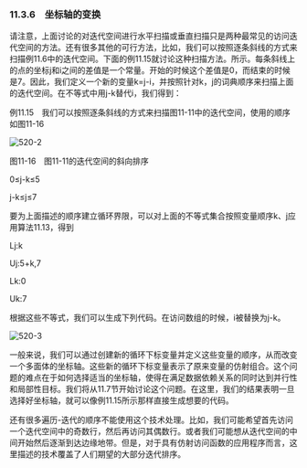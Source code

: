 ### 11.3.6　坐标轴的变换

请注意，上面讨论的对迭代空间进行水平扫描或垂直扫描只是两种最常见的访问迭代空间的方法。还有很多其他的可行方法，比如，我们可以按照逐条斜线的方式来扫描例11.6中的迭代空间。下面的例11.15就讨论这种扫描方法。所示。每条斜线上的点的坐标j和i之间的差值是一个常量。开始的时候这个差值是0，而结束的时候是7。因此，我们定义一个新的变量k=j-i，并按照针对k，j的词典顺序来扫描上面的迭代空间。在不等式中用j-k替代i，我们得到：

例11.15　我们可以按照逐条斜线的方式来扫描图11-11中的迭代空间，使用的顺序如图11-16

![520-2](../Images/image04889.jpeg)

图11-16　图11-11的迭代空间的斜向排序

0≤j-k≤5

j-k≤j≤7

要为上面描述的顺序建立循环界限，可以对上面的不等式集合按照变量顺序k、j应用算法11.13，得到

Lj:k

Uj:5+k,7

Lk:0

Uk:7

根据这些不等式，我们可以生成下列代码。在访问数组的时候，i被替换为j-k。

![520-3](../Images/image04890.jpeg)

一般来说，我们可以通过创建新的循环下标变量并定义这些变量的顺序，从而改变一个多面体的坐标轴。这些新的循环下标变量表示了原来变量的仿射组合。这个问题的难点在于如何选择适当的坐标轴，使得在满足数据依赖关系的同时达到并行性和局部性目标。我们将从11.7节开始讨论这个问题。在这里，我们的结果表明一旦选择好坐标轴，就可以像例11.15所示那样直接生成想要的代码。

还有很多遍历-迭代的顺序不能使用这个技术处理。比如，我们可能希望首先访问一个迭代空间中的奇数行，然后再访问其偶数行。或者我们可能想从迭代空间的中间开始然后逐渐到达边缘地带。但是，对于具有仿射访问函数的应用程序而言，这里描述的技术覆盖了人们期望的大部分迭代排序。